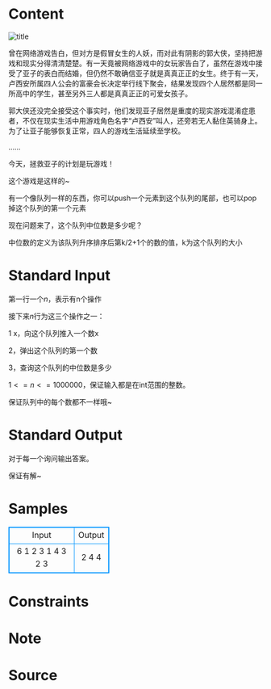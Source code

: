 
# Content

![title](/source/lutece/guo-da-xia-yu-xian-shang-you-xi/img/aHR0cHM6Ly9hY20udWVzdGMuZWR1LmNuL21lZGlhL2ltYWdlL3Byb2JsZW0vMTMzOS8yMDE2MDQxNzAwMDQzNzcyMjEyLmpwZw==.jpg)

曾在网络游戏告白，但对方是假冒女生的人妖，而对此有阴影的郭大侠，坚持把游戏和现实分得清清楚楚。有一天竟被网络游戏中的女玩家告白了，虽然在游戏中接受了亚子的表白而结婚，但仍然不敢确信亚子就是真真正正的女生。终于有一天，卢西安所属四人公会的富豪会长决定举行线下聚会，结果发现四个人居然都是同一所高中的学生，甚至另外三人都是真真正正的可爱女孩子。

郭大侠还没完全接受这个事实时，他们发现亚子居然是重度的现实游戏混淆症患者，不仅在现实生活中用游戏角色名字“卢西安”叫人，还旁若无人黏住英骑身上。为了让亚子能够恢复正常，四人的游戏生活延续至学校。

……

今天，拯救亚子的计划是玩游戏！

这个游戏是这样的~

有一个像队列一样的东西，你可以push一个元素到这个队列的尾部，也可以pop掉这个队列的第一个元素

现在问题来了，这个队列中位数是多少呢？

中位数的定义为该队列升序排序后第k/2+1个的数的值，k为这个队列的大小

# Standard Input

第一行一个$n$，表示有n个操作

接下来$n$行为这三个操作之一：

1 x，向这个队列推入一个数x

2，弹出这个队列的第一个数

3，查询这个队列的中位数是多少

$1<=n<=1000000$，保证输入都是在int范围的整数。

保证队列中的每个数都不一样哦~

# Standard Output

对于每一个询问输出答案。

保证有解~

# Samples

<style>
        table,table tr th, table tr td { border:1px solid #0094ff; }
        table { width: 200px; min-height: 25px; line-height: 25px; text-align: center; border-collapse: collapse;}   
    </style>
<table>
	<tr>
		<td>Input</td>
		<td>Output</td>
	</tr>
<tr><td>6
1 2
3
1 4
3
2
3</td><td>2
4
4</td></tr></table>


# Constraints



# Note



# Source



